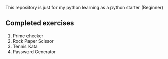 This repository is just for my python learning as a python starter (Beginner)

Completed exercises
--
1. Prime checker
2. Rock Paper Scissor
3. Tennis Kata
4. Password Generator
